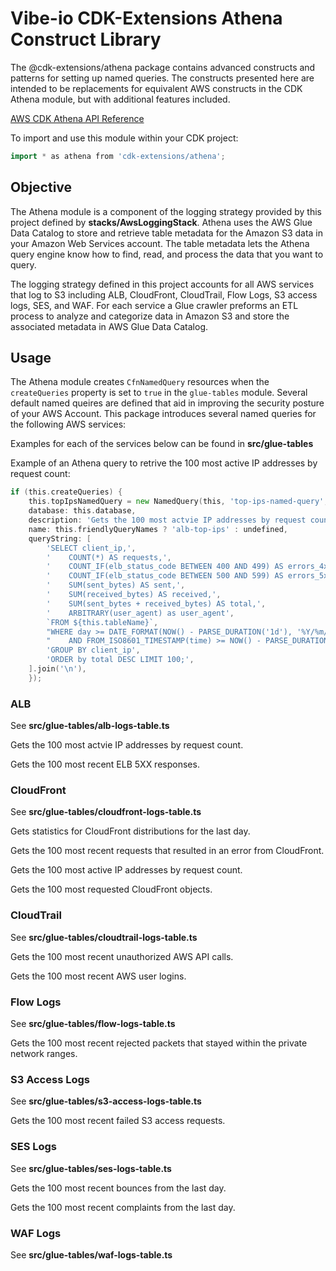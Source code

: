 # Vibe-io CDK-Extensions Athena Construct Library

The @cdk-extensions/athena package contains advanced constructs and patterns for
setting up named queries. The constructs presented here are intended
to be replacements for equivalent AWS constructs in the CDK Athena module, but with
additional features included.

[AWS CDK Athena API Reference](https://docs.aws.amazon.com/cdk/api/v2/docs/aws-cdk-lib.aws_athena-readme.html)

To import and use this module within your CDK project:

```go
import * as athena from 'cdk-extensions/athena';
```

## Objective

The Athena module is a component of the logging strategy provided by this project defined by **stacks/AwsLoggingStack**. Athena uses the AWS Glue Data Catalog to store and retrieve table metadata for the Amazon S3 data in your Amazon Web Services account. The table metadata lets the Athena query engine know how to find, read, and process the data that you want to query.

The logging strategy defined in this project accounts for all AWS services that log to S3 including ALB, CloudFront, CloudTrail, Flow Logs, S3 access logs, SES, and WAF. For each service a Glue crawler preforms an ETL process to analyze and categorize data in Amazon S3 and store the associated metadata in AWS Glue Data Catalog.

## Usage

The Athena module creates `CfnNamedQuery` resources when the `createQueries` property is set to `true` in the `glue-tables` module. Several default named queires are defined that aid in improving the security posture of your AWS Account. This package introduces several named queries for the following AWS services:

Examples for each of the services below can be found in **src/glue-tables**

Example of an Athena query to retrive the 100 most active IP addresses by request count:

```go
if (this.createQueries) {
    this.topIpsNamedQuery = new NamedQuery(this, 'top-ips-named-query', {
    database: this.database,
    description: 'Gets the 100 most actvie IP addresses by request count.',
    name: this.friendlyQueryNames ? 'alb-top-ips' : undefined,
    queryString: [
        'SELECT client_ip,',
        '    COUNT(*) AS requests,',
        '    COUNT_IF(elb_status_code BETWEEN 400 AND 499) AS errors_4xx,',
        '    COUNT_IF(elb_status_code BETWEEN 500 AND 599) AS errors_5xx,',
        '    SUM(sent_bytes) AS sent,',
        '    SUM(received_bytes) AS received,',
        '    SUM(sent_bytes + received_bytes) AS total,',
        '    ARBITRARY(user_agent) as user_agent',
        `FROM ${this.tableName}`,
        "WHERE day >= DATE_FORMAT(NOW() - PARSE_DURATION('1d'), '%Y/%m/%d')",
        "    AND FROM_ISO8601_TIMESTAMP(time) >= NOW() - PARSE_DURATION('1d')",
        'GROUP BY client_ip',
        'ORDER by total DESC LIMIT 100;',
    ].join('\n'),
    });
```

### ALB

See **src/glue-tables/alb-logs-table.ts**

Gets the 100 most actvie IP addresses by request count.

Gets the 100 most recent ELB 5XX responses.

### CloudFront

See **src/glue-tables/cloudfront-logs-table.ts**

Gets statistics for CloudFront distributions for the last day.

Gets the 100 most recent requests that resulted in an error from CloudFront.

Gets the 100 most active IP addresses by request count.

Gets the 100 most requested CloudFront objects.

### CloudTrail

See **src/glue-tables/cloudtrail-logs-table.ts**

Gets the 100 most recent unauthorized AWS API calls.

Gets the 100 most recent AWS user logins.

### Flow Logs

See **src/glue-tables/flow-logs-table.ts**

Gets the 100 most recent rejected packets that stayed within the private network ranges.

### S3 Access Logs

See **src/glue-tables/s3-access-logs-table.ts**

Gets the 100 most recent failed S3 access requests.

### SES Logs

See **src/glue-tables/ses-logs-table.ts**

Gets the 100 most recent bounces from the last day.

Gets the 100 most recent complaints from the last day.

### WAF Logs

See **src/glue-tables/waf-logs-table.ts**
